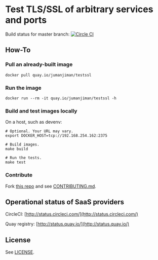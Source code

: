 Test TLS/SSL of arbitrary services and ports
============================================

Build status for master branch: [![Circle CI](https://circleci.com/gh/jumanjihouse/docker-testssl/tree/master.svg?style=svg&circle-token=21344117bb3bc61b8096a1a1b76514ab7b8a3f85)](https://circleci.com/gh/jumanjihouse/docker-testssl/tree/master)


How-To
------

### Pull an already-built image

    docker pull quay.io/jumanjiman/testssl


### Run the image

    docker run --rm -it quay.io/jumanjiman/testssl -h


### Build and test images locally

On a host, such as devenv:

    # Optional. Your URL may vary.
    export DOCKER_HOST=tcp://192.168.254.162:2375

    # Build images.
    make build

    # Run the tests.
    make test


### Contribute

Fork [this repo](https://github.com/jumanjihouse/docker-testssl)
and see [CONTRIBUTING.md](CONTRIBUTING.md).


Operational status of SaaS providers
------------------------------------

CircleCI: [http://status.circleci.com/](http://status.circleci.com/)

Quay registry: [http://status.quay.io/](http://status.quay.io/)


License
-------

See [LICENSE](LICENSE).
